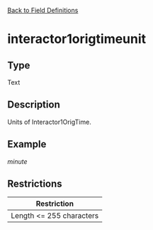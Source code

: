 [Back to Field Definitions](../../field_definition_overview)
# interactor1origtimeunit

## Type
Text

## Description


Units of Interactor1OrigTime.
## Example
*minute*

## Restrictions
| Restriction |
| :---------: |
| Length <= 255 characters |

